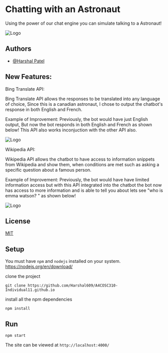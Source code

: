 
# Chatting with an Astronaut 

Using the power of our chat engine you can simulate talking to a Astronaut!



![Logo](https://upload.wikimedia.org/wikipedia/commons/thumb/1/18/Astronaut_(97576)_-_The_Noun_Project.svg/512px-Astronaut_(97576)_-_The_Noun_Project.svg.png)


## Authors
- [@Harshal Patel](https://github.com/Harshal609)





## New Features:

Bing Translate API:

Bing Translate API allows the responses to be translated into any language of choice, Since this is a canadian astronaut, I chose to output the chatbot's response in both English and French.


Example of Improvement:
Previously, the bot would have just English output, But now the bot responds in both English and French as shown below! This API also works inconjuction with the other API also.

![Logo](https://imgur.com/2WFucUb.png)

Wikipedia API:

Wikipedia API allows the chatbot to have access to information snippets from Wikipedia and show them, when conditions are met such as asking a specific  question about a famous person.


Example of Improvement:
Previously, the bot would have have limited information access but with this API integrated into the chatbot the bot now has access to more information and is able to tell you about lets see "who is emma watson? " as shown below!

![Logo](https://imgur.com/df1YEQg.png)






## License

[MIT](https://choosealicense.com/licenses/mit/)

## Setup
You must have `npm` and `nodejs` installed on your system. https://nodejs.org/en/download/

clone the project
```
git clone https://github.com/Harshal609/A4COSC310-Individual11.github.io
````

install all the npm dependencies
```
npm install
```

## Run
```
npm start
```
The site can be viewed at `http://localhost:4000/`

